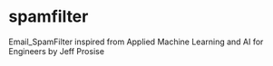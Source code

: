 # spamfilter
Email_SpamFilter inspired from Applied Machine Learning and AI for Engineers by Jeff Prosise
